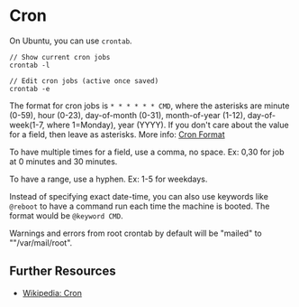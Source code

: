 # Cron #


On Ubuntu, you can use `crontab`.

    // Show current cron jobs
    crontab -l

    // Edit cron jobs (active once saved)
    crontab -e

The format for cron jobs is `* * * * * * CMD`, where the asterisks are minute (0-59), hour (0-23), day-of-month (0-31), month-of-year (1-12), day-of-week(1-7, where 1=Monday), year (YYYY). If you don't care about the value for a field, then leave as asterisks. More info: [Cron Format](http://www.nncron.ru/help/EN/working/cron-format.htm)

To have multiple times for a field, use a comma, no space. Ex: 0,30 for job at 0 minutes and 30 minutes.

To have a range, use a hyphen. Ex: 1-5 for weekdays.

Instead of specifying exact date-time, you can also use keywords like `@reboot` to have a command run each time the machine is booted. The format would be `@keyword CMD`.

Warnings and errors from root crontab by default will be "mailed" to ""/var/mail/root".



## Further Resources ##
- [Wikipedia: Cron](https://en.wikipedia.org/wiki/Cron)
